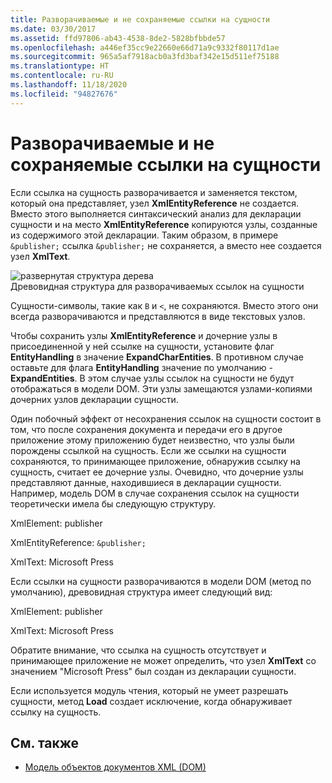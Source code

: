 ```yaml
---
title: Разворачиваемые и не сохраняемые ссылки на сущности
ms.date: 03/30/2017
ms.assetid: ffd97806-ab43-4538-8de2-5828bfbbde57
ms.openlocfilehash: a446ef35cc9e22660e66d71a9c9332f80117d1ae
ms.sourcegitcommit: 965a5af7918acb0a3fd3baf342e15d511ef75188
ms.translationtype: HT
ms.contentlocale: ru-RU
ms.lasthandoff: 11/18/2020
ms.locfileid: "94827676"
---
```

# <a name="entity-references-are-expanded-and-not-preserved"></a>Разворачиваемые и не сохраняемые ссылки на сущности
Если ссылка на сущность разворачивается и заменяется текстом, который она представляет, узел **XmlEntityReference** не создается. Вместо этого выполняется синтаксический анализ для декларации сущности и на место **XmlEntityReference** копируются узлы, созданные из содержимого этой декларации. Таким образом, в примере `&publisher;` ссылка `&publisher;` не сохраняется, а вместо нее создается узел **XmlText**.  
  
 ![развернутая структура дерева](media/xmlentityref-expanded-nodes.gif "xmlentityref_expanded_nodes")  
Древовидная структура для разворачиваемых ссылок на сущности  
  
 Сущности-символы, такие как `B` и `<`, не сохраняются. Вместо этого они всегда разворачиваются и представляются в виде текстовых узлов.  
  
 Чтобы сохранить узлы **XmlEntityReference** и дочерние узлы в присоединенной у ней ссылке на сущности, установите флаг **EntityHandling** в значение **ExpandCharEntities**. В противном случае оставьте для флага **EntityHandling** значение по умолчанию - **ExpandEntities**. В этом случае узлы ссылок на сущности не будут отображаться в модели DOM. Эти узлы замещаются узлами-копиями дочерних узлов декларации сущности.  
  
 Один побочный эффект от несохранения ссылок на сущности состоит в том, что после сохранения документа и передачи его в другое приложение этому приложению будет неизвестно, что узлы были порождены ссылкой на сущность. Если же ссылки на сущности сохраняются, то принимающее приложение, обнаружив ссылку на сущность, считает ее дочерние узлы. Очевидно, что дочерние узлы представляют данные, находившиеся в декларации сущности. Например, модель DOM в случае сохранения ссылок на сущности теоретически имела бы следующую структуру.  
  
 XmlElement: publisher  
  
 XmlEntityReference: `&publisher;`  
  
 XmlText: Microsoft Press  
  
 Если ссылки на сущности разворачиваются в модели DOM (метод по умолчанию), древовидная структура имеет следующий вид:  
  
 XmlElement: publisher  
  
 XmlText: Microsoft Press  
  
 Обратите внимание, что ссылка на сущность отсутствует и принимающее приложение не может определить, что узел **XmlText** со значением "Microsoft Press" был создан из декларации сущности.  
  
 Если используется модуль чтения, который не умеет разрешать сущности, метод **Load** создает исключение, когда обнаруживает ссылку на сущность.  
  
## <a name="see-also"></a>См. также

- [Модель объектов документов XML (DOM)](xml-document-object-model-dom.md)
